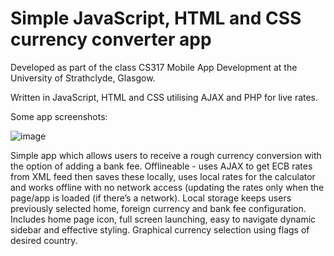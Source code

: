 # Simple JavaScript, HTML and CSS currency converter app

Developed as part of the class CS317 Mobile App Development at the University of Strathclyde, Glasgow.

Written in JavaScript, HTML and CSS utilising AJAX and PHP for live rates.

Some app screenshots:

![image](https://user-images.githubusercontent.com/45042660/84280728-9633a100-ab2f-11ea-9c7f-d076671be496.png)

Simple app which allows users to receive a rough currency conversion with the option of adding a bank fee.
Offlineable - uses AJAX to get ECB rates from XML feed then saves these locally, uses local rates for the calculator and works offline with no network access (updating the rates only when the page/app is loaded (if there’s a network).
Local storage keeps users previously selected home, foreign currency and bank fee configuration.
Includes home page icon, full screen launching, easy to navigate dynamic sidebar and effective styling.
Graphical currency selection using flags of desired country.
